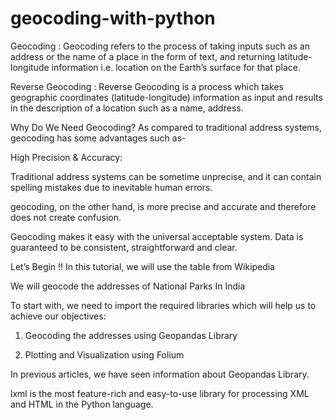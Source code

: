 # geocoding-with-python
Geocoding :
Geocoding refers to the process of taking inputs such as an address or the name of a place in the form of text, and returning latitude-longitude information i.e. location on the Earth’s surface for that place.

Reverse Geocoding :
Reverse Geocoding is a process which takes geographic coordinates (latitude-longitude) information as input and results in the description of a location such as a name, address.

Why Do We Need Geocoding?
As compared to traditional address systems, geocoding has some advantages such as-

High Precision & Accuracy:

Traditional address systems can be sometime unprecise, and it can contain spelling mistakes due to inevitable human errors.

geocoding, on the other hand, is more precise and accurate and therefore does not create confusion.


Geocoding makes it easy with the universal acceptable system. Data is guaranteed to be consistent, straightforward and clear.

Let’s Begin !!
In this tutorial, we will use the table from Wikipedia


We will geocode the addresses of National Parks In India

To start with, we need to import the required libraries which will help us to achieve our objectives:

1) Geocoding the addresses using Geopandas Library

2) Plotting and Visualization using Folium

In previous articles, we have seen information about Geopandas Library.

lxml is the most feature-rich and easy-to-use library for processing XML and HTML in the Python language.
